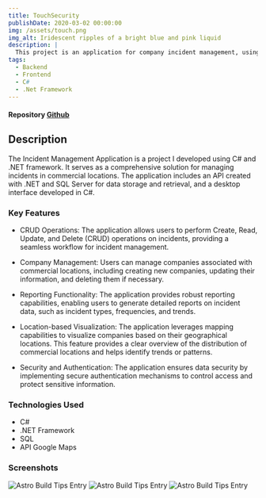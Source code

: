 ```yaml
---
title: TouchSecurity
publishDate: 2020-03-02 00:00:00
img: /assets/touch.png
img_alt: Iridescent ripples of a bright blue and pink liquid
description: |
  This project is an application for company incident management, using C# and .net framework
tags:
  - Backend
  - Frontend
  - C#
  - .Net Framework
---
```


#### Repository <a target="blank" href="https://github.com/ferguevara2000/TouchSecurity">Github</a>

## Description

The Incident Management Application is a project I developed using C# and .NET framework. It serves as a comprehensive solution for managing incidents in commercial locations. The application includes an API created with .NET and SQL Server for data storage and retrieval, and a desktop interface developed in C#.

### Key Features

- CRUD Operations: The application allows users to perform Create, Read, Update, and Delete (CRUD) operations on incidents, providing a seamless workflow for incident management.

- Company Management: Users can manage companies associated with commercial locations, including creating new companies, updating their information, and deleting them if necessary.

- Reporting Functionality: The application provides robust reporting capabilities, enabling users to generate detailed reports on incident data, such as incident types, frequencies, and trends.

- Location-based Visualization: The application leverages mapping capabilities to visualize companies based on their geographical locations. This feature provides a clear overview of the distribution of commercial locations and helps identify trends or patterns.

- Security and Authentication: The application ensures data security by implementing secure authentication mechanisms to control access and protect sensitive information.

### Technologies Used

- C#
- .NET Framework
- SQL
- API Google Maps

### Screenshots

<img src="/assets/touch-all.png" alt="Astro Build Tips Entry">
<img src="/assets/touch-add.png" alt="Astro Build Tips Entry">
<img src="/assets/touch-map.png" alt="Astro Build Tips Entry">


